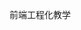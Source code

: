 <p>前端工程化教学</p>
<p>
<p align="center">
  <a href="https://github.com/acwink/SmartyAdmin/actions/workflows/main.yml">
    <img src="https://github.com/acwink/SmartyAdmin/actions/workflows/main.yml/badge.svg?branch=main" alt="">
  </a>
</p>
